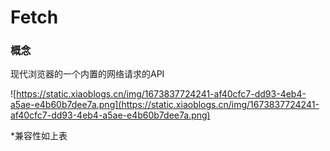 # Fetch

### 概念

现代浏览器的一个内置的网络请求的API

![https://static.xiaoblogs.cn/img/1673837724241-af40cfc7-dd93-4eb4-a5ae-e4b60b7dee7a.png](https://static.xiaoblogs.cn/img/1673837724241-af40cfc7-dd93-4eb4-a5ae-e4b60b7dee7a.png)

*兼容性如上表


